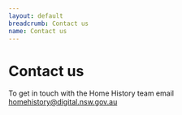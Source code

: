 ```yaml
---
layout: default
breadcrumb: Contact us
name: Contact us
---
```


# Contact us

To get in touch with the Home History team email homehistory@digital.nsw.gov.au
